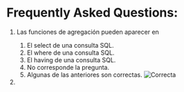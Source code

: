 Frequently Asked Questions:
========================

1.	Las funciones de agregación pueden aparecer en
	1.	El select de una consulta SQL.
	2.	El where de una consulta SQL.
	3.	El having de una consulta SQL.
	4.	No corresponde la pregunta.
	5.	Algunas de las anteriores son correctas. ![Correcta](http://www.webassign.net/manual/instructor_guide/images/correct_icon.png)

2.	
	

